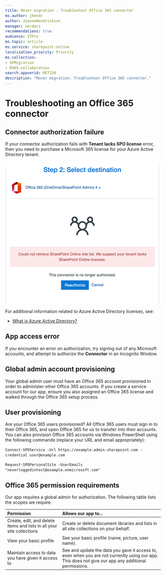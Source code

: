 ```yaml
---
title: Mover migration - Troubleshoot Office 365 connector
ms.author: jhendr
author: JoanneHendrickson
manager: serdars
recommendations: true
audience: ITPro
ms.topic: article
ms.service: sharepoint-online
localization_priority: Priority
ms.collection: 
- SPMigration
- M365-collaboration
search.appverid: MET150
description: "Mover migration: Troubleshoot Office 365 connector."
---
```

# Troubleshooting an Office 365 connector

## Connector authorization failure

If your connector authorization fails with **Tenant lacks SPO license** error, then you need to purchase a Microsoft 365 license for your Azure Active Directory tenant. 

![connector authorization failure error](media/mover-connector-failure-error.png)



For additional information related to Azure Active Directory licenses, see:

-   [What is Azure Active Directory?](https://docs.microsoft.com/azure/active-directory/fundamentals/active-directory-whatis)   



## App access error

If you encounter an error on authorization, try signing out of any Microsoft accounts, and attempt to authorize the **Connector** in an Incognito Window.

## Global admin account provisioning

Your global admin user must have an Office 365 account provisioned in order to administer other Office 365 accounts. If you create a service account for our app, ensure you also assigned an Office 365 license and walked through the Office 365 setup process.

## User provisioning

Are your Office 365 users provisioned? All Office 365 users must sign in to their Office 365, and open Office 365 for us to transfer into their accounts. You can also provision Office 365 accounts via Windows PowerShell using the following commands (replace your URL and email appropriately):

`Connect-SPOService -Url https://example-admin.sharepoint.com -credential user@example.com`

`Request-SPOPersonalSite -UserEmails "neverloggedintest@example.onmicrosoft.com"`

## Office 365 permission requirements

Our app requires a global admin for authorization. The following table lists the scopes we require:

|**Permission**|**Allows our app to...**|
|:-----|:-----|
|Create, edit, and delete items and lists in all your site collections|Create or delete document libraries and lists in all site collections on your behalf.|
|View your basic profile|See your basic profile (name, picture, user name).|
|Maintain access to data you have given it access to|See and update the data you gave it access to, even when you are not currently using our app. This does not give our app any additional permissions.|